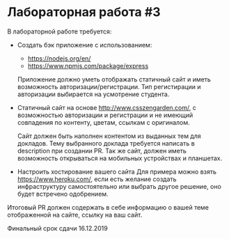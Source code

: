 # Лабораторная работа #3

В лабораторной работе требуется: 
- Создать бэк приложение с использованием:
  - https://nodejs.org/en/
  - https://www.npmjs.com/package/express 

  Приложение должно уметь отображать статичный сайт и иметь возможность авторизации/регистрации.
  Тип регистирации и авторизации выбирается на усмотрение студента.

- Статичный сайт на основе http://www.csszengarden.com/, с возможностью авторизации и регистрации и не имеющий совпадения по контенту, цветам, ссылкам с оригиналом.

  Сайт должен быть наполнен контентом из выданных тем для докладов. Тему выбранного доклада требуется написать в description при создании PR.
  Так же сайт, должен иметь возможность открываться на мобильных устройствах и планшетах.

- Настроить хостирование вашего сайта
  Для примера можно взять https://www.heroku.com/, если есть желание создать инфраструктуру самостоятельно или выбрать другое решение, оно будет встречено одобрением.

Итоговый PR должен содержать в себе информацию о вашей теме отображенной на сайте, ссылку на ваш сайт.

Финальный срок сдачи 16.12.2019
